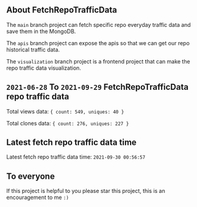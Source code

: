 ## About FetchRepoTrafficData

The `main` branch project can fetch specific repo everyday traffic data and save them in the MongoDB.

The `apis` branch project can expose the apis so that we can get our repo historical traffic data.

The `visualization` branch project is a frontend project that can make the repo traffic data visualization.

## `2021-06-28` To `2021-09-29` FetchRepoTrafficData repo traffic data

Total views data: `{ count: 549, uniques: 40 }`

Total clones data: `{ count: 276, uniques: 227 }`

## Latest fetch repo traffic data time

Latest fetch repo traffic data time: `2021-09-30 00:56:57`

## To everyone

If this project is helpful to you please star this project, this is an encouragement to me `:)`



